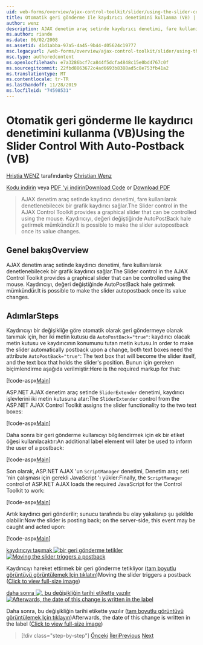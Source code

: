 ```yaml
---
uid: web-forms/overview/ajax-control-toolkit/slider/using-the-slider-control-with-auto-postback-vb
title: Otomatik geri gönderme Ile kaydırıcı denetimini kullanma (VB) | Microsoft Docs
author: wenz
description: AJAX denetim araç setinde kaydırıcı denetimi, fare kullanılarak denetlenebilecek bir grafik kaydırıcı sağlar. Kaydırıcı için bir oto gönder...
ms.author: riande
ms.date: 06/02/2008
ms.assetid: 41d1abba-97a5-4a45-9b44-d05624c19777
msc.legacyurl: /web-forms/overview/ajax-control-toolkit/slider/using-the-slider-control-with-auto-postback-vb
msc.type: authoredcontent
ms.openlocfilehash: e7a3286bcf7ca844f5dcfa4848c15e0bd4767c0f
ms.sourcegitcommit: 22fbd8863672c4ad6693b8388ad5c8e753fb41a2
ms.translationtype: MT
ms.contentlocale: tr-TR
ms.lasthandoff: 11/28/2019
ms.locfileid: "74598531"
---
```

# <a name="using-the-slider-control-with-auto-postback-vb"></a><span data-ttu-id="050f9-104">Otomatik geri gönderme Ile kaydırıcı denetimini kullanma (VB)</span><span class="sxs-lookup"><span data-stu-id="050f9-104">Using the Slider Control With Auto-Postback (VB)</span></span>

<span data-ttu-id="050f9-105">[Hristia WENZ](https://github.com/wenz) tarafından</span><span class="sxs-lookup"><span data-stu-id="050f9-105">by [Christian Wenz](https://github.com/wenz)</span></span>

<span data-ttu-id="050f9-106">[Kodu indirin](https://download.microsoft.com/download/9/3/f/93f8daea-bebd-4821-833b-95205389c7d0/Slider1.vb.zip) veya [PDF 'yi indirin](https://download.microsoft.com/download/b/6/a/b6ae89ee-df69-4c87-9bfb-ad1eb2b23373/slider1VB.pdf)</span><span class="sxs-lookup"><span data-stu-id="050f9-106">[Download Code](https://download.microsoft.com/download/9/3/f/93f8daea-bebd-4821-833b-95205389c7d0/Slider1.vb.zip) or [Download PDF](https://download.microsoft.com/download/b/6/a/b6ae89ee-df69-4c87-9bfb-ad1eb2b23373/slider1VB.pdf)</span></span>

> <span data-ttu-id="050f9-107">AJAX denetim araç setinde kaydırıcı denetimi, fare kullanılarak denetlenebilecek bir grafik kaydırıcı sağlar.</span><span class="sxs-lookup"><span data-stu-id="050f9-107">The Slider control in the AJAX Control Toolkit provides a graphical slider that can be controlled using the mouse.</span></span> <span data-ttu-id="050f9-108">Kaydırıcıyı, değeri değiştiğinde AutoPostBack hale getirmek mümkündür.</span><span class="sxs-lookup"><span data-stu-id="050f9-108">It is possible to make the slider autopostback once its value changes.</span></span>

## <a name="overview"></a><span data-ttu-id="050f9-109">Genel bakış</span><span class="sxs-lookup"><span data-stu-id="050f9-109">Overview</span></span>

<span data-ttu-id="050f9-110">AJAX denetim araç setinde kaydırıcı denetimi, fare kullanılarak denetlenebilecek bir grafik kaydırıcı sağlar.</span><span class="sxs-lookup"><span data-stu-id="050f9-110">The Slider control in the AJAX Control Toolkit provides a graphical slider that can be controlled using the mouse.</span></span> <span data-ttu-id="050f9-111">Kaydırıcıyı, değeri değiştiğinde AutoPostBack hale getirmek mümkündür.</span><span class="sxs-lookup"><span data-stu-id="050f9-111">It is possible to make the slider autopostback once its value changes.</span></span>

## <a name="steps"></a><span data-ttu-id="050f9-112">Adımlar</span><span class="sxs-lookup"><span data-stu-id="050f9-112">Steps</span></span>

<span data-ttu-id="050f9-113">Kaydırıcıyı bir değişikliğe göre otomatik olarak geri göndermeye olanak tanımak için, her iki metin kutusu da `AutoPostBack="true"`: kaydırıcı olacak metin kutusu ve kaydırıcının konumunu tutan metin kutusu.</span><span class="sxs-lookup"><span data-stu-id="050f9-113">In order to make the slider automatically postback upon a change, both text boxes need the attribute `AutoPostBack="true"`: The text box that will become the slider itself, and the text box that holds the slider's position.</span></span> <span data-ttu-id="050f9-114">Bunun için gereken biçimlendirme aşağıda verilmiştir:</span><span class="sxs-lookup"><span data-stu-id="050f9-114">Here is the required markup for that:</span></span>

[!code-aspx[Main](using-the-slider-control-with-auto-postback-vb/samples/sample1.aspx)]

<span data-ttu-id="050f9-115">ASP.NET AJAX denetim araç setinde `SliderExtender` denetimi, kaydırıcı işlevlerini iki metin kutusuna atar:</span><span class="sxs-lookup"><span data-stu-id="050f9-115">The `SliderExtender` control from the ASP.NET AJAX Control Toolkit assigns the slider functionality to the two text boxes:</span></span>

[!code-aspx[Main](using-the-slider-control-with-auto-postback-vb/samples/sample2.aspx)]

<span data-ttu-id="050f9-116">Daha sonra bir geri gönderme kullanıcıyı bilgilendirmek için ek bir etiket öğesi kullanılacaktır:</span><span class="sxs-lookup"><span data-stu-id="050f9-116">An additional label element will later be used to inform the user of a postback:</span></span>

[!code-aspx[Main](using-the-slider-control-with-auto-postback-vb/samples/sample3.aspx)]

<span data-ttu-id="050f9-117">Son olarak, ASP.NET AJAX 'un `ScriptManager` denetimi, Denetim araç seti 'nin çalışması için gerekli JavaScript 'ı yükler:</span><span class="sxs-lookup"><span data-stu-id="050f9-117">Finally, the `ScriptManager` control of ASP.NET AJAX loads the required JavaScript for the Control Toolkit to work:</span></span>

[!code-aspx[Main](using-the-slider-control-with-auto-postback-vb/samples/sample4.aspx)]

<span data-ttu-id="050f9-118">Artık kaydırıcı geri gönderilir; sunucu tarafında bu olay yakalanıp şu şekilde olabilir:</span><span class="sxs-lookup"><span data-stu-id="050f9-118">Now the slider is posting back; on the server-side, this event may be caught and acted upon:</span></span>

[!code-aspx[Main](using-the-slider-control-with-auto-postback-vb/samples/sample5.aspx)]

<span data-ttu-id="050f9-119">[kaydırıcıyı taşımak ![bir geri gönderme tetikler](using-the-slider-control-with-auto-postback-vb/_static/image2.png)](using-the-slider-control-with-auto-postback-vb/_static/image1.png)</span><span class="sxs-lookup"><span data-stu-id="050f9-119">[![Moving the slider triggers a postback](using-the-slider-control-with-auto-postback-vb/_static/image2.png)](using-the-slider-control-with-auto-postback-vb/_static/image1.png)</span></span>

<span data-ttu-id="050f9-120">Kaydırıcıyı hareket ettirmek bir geri gönderme tetikliyor ([tam boyutlu görüntüyü görüntülemek Için tıklatın](using-the-slider-control-with-auto-postback-vb/_static/image3.png))</span><span class="sxs-lookup"><span data-stu-id="050f9-120">Moving the slider triggers a postback ([Click to view full-size image](using-the-slider-control-with-auto-postback-vb/_static/image3.png))</span></span>

<span data-ttu-id="050f9-121">[daha sonra ![, bu değişikliğin tarihi etikette yazılır](using-the-slider-control-with-auto-postback-vb/_static/image5.png)](using-the-slider-control-with-auto-postback-vb/_static/image4.png)</span><span class="sxs-lookup"><span data-stu-id="050f9-121">[![Afterwards, the date of this change is written in the label](using-the-slider-control-with-auto-postback-vb/_static/image5.png)](using-the-slider-control-with-auto-postback-vb/_static/image4.png)</span></span>

<span data-ttu-id="050f9-122">Daha sonra, bu değişikliğin tarihi etikette yazılır ([tam boyutlu görüntüyü görüntülemek Için tıklayın](using-the-slider-control-with-auto-postback-vb/_static/image6.png))</span><span class="sxs-lookup"><span data-stu-id="050f9-122">Afterwards, the date of this change is written in the label ([Click to view full-size image](using-the-slider-control-with-auto-postback-vb/_static/image6.png))</span></span>

> [!div class="step-by-step"]
> <span data-ttu-id="050f9-123">[Önceki](databinding-the-slider-control-cs.md)
> [İleri](databinding-the-slider-control-vb.md)</span><span class="sxs-lookup"><span data-stu-id="050f9-123">[Previous](databinding-the-slider-control-cs.md)
[Next](databinding-the-slider-control-vb.md)</span></span>
